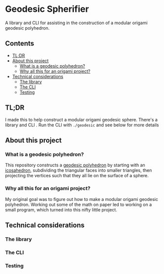 # Geodesic Spherifier

A library and CLI <!-- TODO: "and web app", and replace the prior "and" with a comma   --> for assisting in the construction of a modular origami geodesic polyhedron.

## Contents
- [TL;DR](#tl-dr)
- [About this project](#about-this-project)
  - [What is a geodesic polyhedron?](#what-is-a-geodesic-polyhedron)
  - [Why all this for an origami project?](#why-all-this-for-an-origami-project)
- [Technical considerations](#technical-considerations)
  - [The library](#the-library)
  - [The CLI](#the-cli)
  <!-- - [The web app](#the-web-app) -->
  - [Testing](#testing)
  <!-- - [Other checks](#other-checks) -->
    <!-- - Spellcheck -->
    <!-- - Typecheck -->
    <!-- - ESLint -->
<!-- - [How to...] -->
  <!-- - [Run the CLI] -->
  <!-- - [Fold and construct the origami] -->
  <!-- - [Contribute] -->

## TL;DR

I made this to help construct a modular origami geodesic sphere. There's a library and CLI <!-- "and web app", and replace the prior "and" with a comma -->. Run the CLI with `./geodesic` and see below for more details

<!-- Photo examples of icosahedron, geodesic sphere, and maybe a subdivided, but not spherified version -->

## About this project

### What is a geodesic polyhedron?

This repository constructs a [geodesic polyhedron](https://en.wikipedia.org/wiki/Geodesic_polyhedron) by starting with an [icosahedron](https://en.wikipedia.org/wiki/Icosahedron), subdividing the triangular faces into smaller triangles, then projecting the vertices such that they all lie on the surface of a sphere.

### Why all this for an origami project?

My original goal was to figure out how to make a modular origami geodesic polyhedron. Working out some of the math on paper led to working on a small program, which turned into this nifty little project.

## Technical considerations

### The library

### The CLI
<!-- Requirements (node, docker) -->
<!--  -->

<!-- ### The web app -->

### Testing
<!-- Requirements (node & nvm *or* VSCode dev-container extension...) -->
